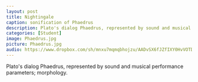 ```yaml
---
layout: post
title: Nightingale
caption: sonification of Phaedrus
description: Plato's dialog Phaedrus, represented by sound and musical performance parameters; morphology. 
categories: [Student]
image: Phaedrus.jpg
picture: Phaedrus.jpg
audio: https://www.dropbox.com/sh/mnxu7mqmqbhojzu/AADvSX6fJZfIXY0HvVOTDFWga/nightingale.wav?dl=1
---
```

Plato's dialog Phaedrus, represented by sound and musical performance parameters; morphology. 